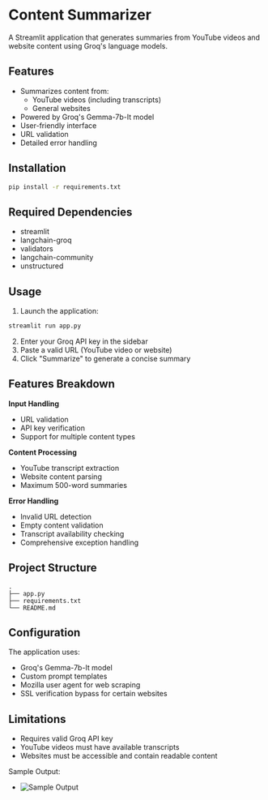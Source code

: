 # Content Summarizer

A Streamlit application that generates summaries from YouTube videos and website content using Groq's language models.

## Features

- Summarizes content from:
  - YouTube videos (including transcripts)
  - General websites
- Powered by Groq's Gemma-7b-It model
- User-friendly interface
- URL validation
- Detailed error handling

## Installation

```bash
pip install -r requirements.txt
```

## Required Dependencies

- streamlit
- langchain-groq
- validators
- langchain-community
- unstructured

## Usage

1. Launch the application:
```bash
streamlit run app.py
```

2. Enter your Groq API key in the sidebar
3. Paste a valid URL (YouTube video or website)
4. Click "Summarize" to generate a concise summary

## Features Breakdown

**Input Handling**
- URL validation
- API key verification
- Support for multiple content types

**Content Processing**
- YouTube transcript extraction
- Website content parsing
- Maximum 500-word summaries

**Error Handling**
- Invalid URL detection
- Empty content validation
- Transcript availability checking
- Comprehensive exception handling

## Project Structure

```plaintext
.
├── app.py
├── requirements.txt
└── README.md
```

## Configuration

The application uses:
- Groq's Gemma-7b-It model
- Custom prompt templates
- Mozilla user agent for web scraping
- SSL verification bypass for certain websites

## Limitations

- Requires valid Groq API key
- YouTube videos must have available transcripts
- Websites must be accessible and contain readable content


Sample Output:
- ![Sample Output](https://github.com/user-attachments/assets/0ee219f3-4a1a-4330-a07c-2574c81f8775)


